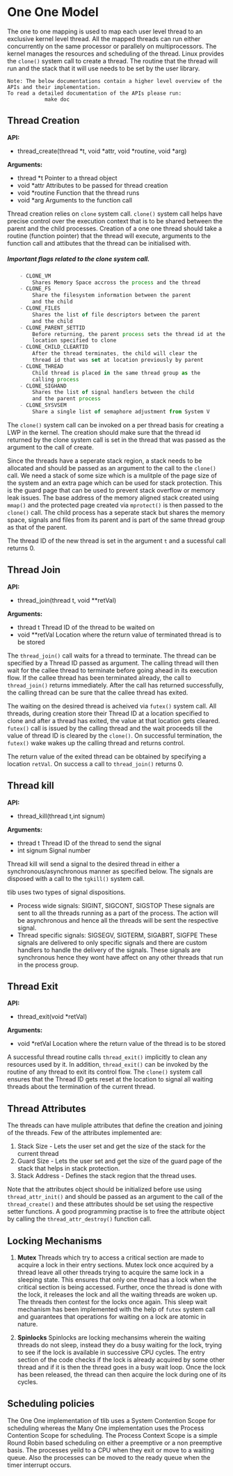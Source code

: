 # One One Model

The one to one mapping is used to map each user level thread to an exclusive kernel level thread. All the mapped threads can run either concurrently on the same processor or parallely on multiprocessors. The kernel manages the resources and scheduling of the thread. Linux provides the `clone()` system call to create a thread. The routine that the thread will run and the stack that it will use needs to be set by the user library.

```
Note: The below documentations contain a higher level overview of the APIs and their implementation.
To read a detailed documentation of the APIs please run:
			make doc
```

## Thread Creation

<b>API:</b>

- thread_create(thread *t, void *attr, void *routine, void *arg)

<b>Arguments:</b>

- thread \*t
  Pointer to a thread object
- void \*attr
  Attributes to be passed for thread creation
- void \*routine
  Function that the thread runs
- void \*arg
  Arguments to the function call

Thread creation relies on `clone` system call. `clone()` system call helps have precise control over the execution context that is to be shared between the parent and the child processes. Creation of a one one thread should take a routine (function pointer) that the thread will execute, arguments to the function call and attibutes that the thread can be initialised with.

##### Important flags related to the clone system call.

```js
	- CLONE_VM
		Shares Memory Space accross the process and the thread
	- CLONE_FS
		Share the filesystem information between the parent
		and the child
	- CLONE_FILES
		Shares the list of file descriptors between the parent
		and the child
	- CLONE_PARENT_SETTID
		Before returning, the parent process sets the thread id at the
		location specified to clone
	- CLONE_CHILD_CLEARTID
		After the thread terminates, the child will clear the
		thread id that was set at location previously by parent
	- CLONE_THREAD
		Child thread is placed in the same thread group as the
		calling process
	- CLONE_SIGHAND
		Shares the list of signal handlers between the child
		and the parent process
	- CLONE_SYSVSEM
		Share a single list of semaphore adjustment from System V
```

The `clone()` system call can be invoked on a per thread basis for creating a LWP in the kernel. The creation should make sure that the thread id returned by the clone system call is set in the thread that was passed as the argument to the call of create.

Since the threads have a seperate stack region, a stack needs to be allocated and should be passed as an argument to the call to the `clone()` call. We need a stack of some size which is a mulitple of the page size of the system and an extra page which can be used for stack protection. This is the guard page that can be used to prevent stack overflow or memory leak issues. The base address of the memory aligned stack created using `mmap()` and the protected page created via `mprotect()` is then passed to the `clone()` call. The child process has a seperate stack but shares the memory space, signals and files from its parent and is part of the same thread group as that of the parent.

The thread ID of the new thread is set in the argument `t` and a sucessful call returns 0.

## Thread Join

<b>API:</b>

- thread_join(thread t, void \*\*retVal)

<b>Arguments:</b>

- thread t
  Thread ID of the thread to be waited on
- void \*\*retVal
  Location where the return value of terminated thread is to be stored

The `thread_join()` call waits for a thread to terminate. The thread can be specified by a Thread ID passed as argument. The calling thread will then wait for the callee thread to terminate before going ahead in its execution flow. If the callee thread has been terminated already, the call to `thread_join()` returns immediately. After the call has returned successfully, the calling thread can be sure that the callee thread has exited.

The waiting on the desired thread is acheived via `futex()` system call. All threads, during creation store their Thread ID at a location specified to clone and after a thread has exited, the value at that location gets cleared. `futex()` call is issued by the calling thread and the wait proceeds till the value of thread ID is cleared by the `clone()`. On successful termination, the `futex()` wake wakes up the calling thread and returns control.

The return value of the exited thread can be obtained by specifying a location `retVal`. On success a call to `thread_join()` returns 0.

## Thread kill

<b>API:</b>

- thread_kill(thread t,int signum)

<b>Arguments:</b>

- thread t
  Thread ID of the thread to send the signal
- int signum
  Signal number

Thread kill will send a signal to the desired thread in either a synchronous/asynchronous manner as specified below. The signals are disposed with a call to the `tgkill()` system call.

tlib uses two types of signal dispositions.

- Process wide signals: SIGINT, SIGCONT, SIGSTOP
  These signals are sent to all the threads running as a part of the process. The action will be asynchronous and hence all the threads will be sent the respective signal.
- Thread specific signals: SIGSEGV, SIGTERM, SIGABRT, SIGFPE
  These signals are delivered to only specific signals and there are custom handlers to handle the delivery of the signals. These signals are synchronous hence they wont have affect on any other threads that run in the process group.

## Thread Exit

<b>API:</b>

- thread_exit(void \*retVal)

<b>Arguments:</b>

- void \*retVal
  Location where the return value of the thread is to be stored

A successful thread routine calls `thread_exit()` implicitly to clean any resources used by it. In addition, `thread_exit()` can be invoked by the routine of any thread to exit its control flow. The `clone()` system call ensures that the Thread ID gets reset at the location to signal all waiting threads about the termination of the current thread.

## Thread Attributes

The threads can have muliple attributes that define the creation and joining of the threads. Few of the attributes implemented are:

1. Stack Size - Lets the user set and get the size of the stack for the current thread
2. Guard Size - Lets the user set and get the size of the guard page of the stack that helps in stack protection.
3. Stack Address - Defines the stack region that the thread uses.

Note that the attributes object should be initialized before use using `thread_attr_init()` and should be passed as an argument to the call of the `thread_create()` and these attributes should be set using the respective setter functions. A good programming practise is to free the attribute object by calling the `thread_attr_destroy()` function call.

## Locking Mechanisms

1. <b>Mutex</b>
   Threads which try to access a critical section are made to acquire a lock in their entry sections. Mutex lock once acquired by a thread leave all other threads trying to acquire the same lock in a sleeping state. This ensures that only one thread has a lock when the critical section is being accessed. Further, once the thread is done with the lock, it releases the lock and all the waiting threads are woken up. The threads then contest for the locks once again. This sleep wait mechanism has been implemented with the help of `futex` system call and guarantees that operations for waiting on a lock are atomic in nature.

2. <b>Spinlocks</b>
   Spinlocks are locking mechansims wherein the waiting threads do not sleep, instead they do a busy waiting for the lock, trying to see if the lock is available in successive CPU cycles. The entry section of the code checks if the lock is already acquired by some other thread and if it is then the thread goes in a busy wait loop. Once the lock has been released, the thread can then acquire the lock during one of its cycles.

## Scheduling policies

The One One implementation of tlib uses a System Contention Scope for scheduling whereas the Many One implementation uses the Process Contention Scope for scheduling. The Process Context Scope is a simple Round Robin based scheduling on either a preemptive or a non preemptive basis. The processes yeild to a CPU when they exit or move to a waiting queue. Also the processes can be moved to the ready queue when the timer interrupt occurs.

